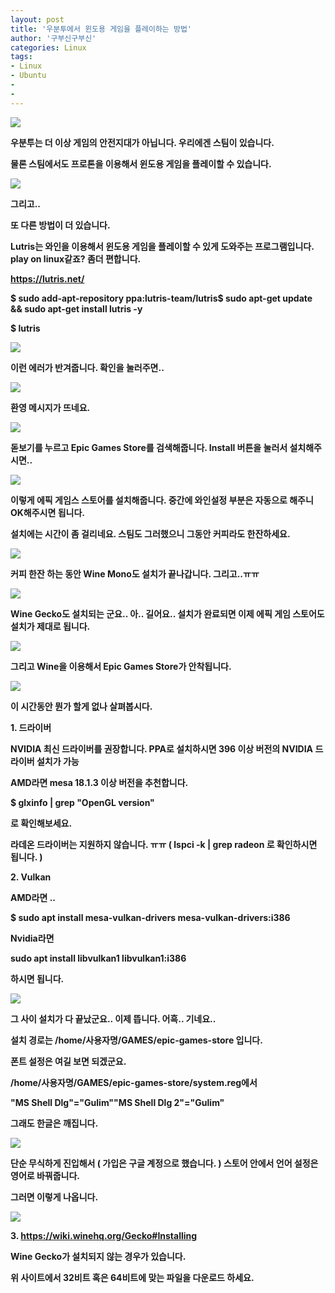 ```yaml
---
layout: post
title: '우분투에서 윈도용 게임을 플레이하는 방법'
author: '구부신구부신'
categories: Linux
tags:
- Linux
- Ubuntu
-
- 
---
```



<script> location.href='https://cafe.naver.com/develoid/865573' ; </script>

<p><p><img src="https://cafeptthumb-phinf.pstatic.net/MjAxOTA0MTVfMjgz/MDAxNTU1MjYwMTAwNDE4.1HO2uYWst6bDHPlbGFn4RBVh7LKTLfWg0cLsDCEo0Ksg.0F-FMIXUREoq9fwDHvPl9bW_9LpbREdRzGEWA1EFxvkg.PNG.kkw2821/%EB%94%94%EB%B2%A8%EB%A1%9C%EC%9D%B4%EB%93%9C_%EA%B8%80%EC%96%91%EC%8B%9D_%EB%94%94%ED%8F%B4%ED%8A%B8.png?type=w740"></p><p><b></p><p><b></p><p>우분투는 더 이상 게임의 안전지대가 아닙니다. 우리에겐 스팀이 있습니다. <b></p><p><b></p><p>물론 스팀에서도 프로톤을 이용해서 윈도용 게임을 플레이할 수 있습니다. <b></p><p><b></p><p><img src="https://cafeptthumb-phinf.pstatic.net/MjAxOTA0MjRfNjMg/MDAxNTU2MTAyNDIyODMw.aYRVNzCucIajnwgrWk4flIx8tU6a8A-ZO-_w87dTi2cg.ROYmBim0bjXE8T2lp589E3yNa5X2CzHBbrmWSb1cDNsg.PNG.dominant4u/%EC%8A%A4%ED%81%AC%EB%A6%B0%EC%83%B7%2C_2019-04-24_19-39-41.png?type=w740"></p><p><b></p><p>그리고.. <b></p><p><b></p><p>또 다른 방법이 더 있습니다. <b></p><p><b></p><p>Lutris는 와인을 이용해서 윈도용 게임을 플레이할 수 있게 도와주는 프로그램입니다. play on linux같죠? 좀더 편합니다. <b></p><p><b></p><p><a href="https://lutris.net/downloads/">https://lutris.net/</a></p><p><b></p><p>$ sudo add-apt-repository ppa:lutris-team/lutris<b>$ sudo apt-get update &amp;&amp; sudo apt-get install lutris -y</p><p><b></p><p>$ lutris <b></p><p><b></p><p><img src="https://cafeptthumb-phinf.pstatic.net/MjAxOTA0MjRfNDYg/MDAxNTU2MTAyNzgwMzE3.HzNdRYK5Gsnaikez821YoYgGK-iE743GPWfEKPrxLQMg.8tgFvSVRX6t96MEysYrUokoReSkSoNnCPGdLlDpdjcQg.PNG.dominant4u/%EC%8A%A4%ED%81%AC%EB%A6%B0%EC%83%B7%2C_2019-04-24_19-45-57.png?type=w740"></p><p><b></p><p>이런 에러가 반겨줍니다. 확인을 눌러주면.. <b></p><p><b></p><p><img src="https://cafeptthumb-phinf.pstatic.net/MjAxOTA0MjRfMTg5/MDAxNTU2MTAyODIzMzE2.qzQcKdEaNPy1N48eOW0bDhF5qBWkG4FIH3sOy_omwngg.u2buNakQ_djZbMb2hgCdQ4bm_mz_2CaIb4HiHbUtn4Eg.PNG.dominant4u/%EC%8A%A4%ED%81%AC%EB%A6%B0%EC%83%B7%2C_2019-04-24_19-46-53.png?type=w740"></p><p>환영 메시지가 뜨네요. <b></p><p><b></p><p><img src="https://cafeptthumb-phinf.pstatic.net/MjAxOTA0MjRfMTI5/MDAxNTU2MTAyOTgzNDk4.0rpM-x8lQQjEC_eP74lq2PPDx6nmpnOlNFeHMr5g1lcg.8ezPoEY_XIdSqZFVAiU5rX4u78-qaa2gZMd6cX8GDiIg.PNG.dominant4u/%EC%8A%A4%ED%81%AC%EB%A6%B0%EC%83%B7%2C_2019-04-24_19-49-21.png?type=w740"></p><p><b></p><p>돋보기를 누르고 Epic Games Store를 검색해줍니다. Install 버튼을 눌러서 설치해주시면.. <b></p><p><img src="https://cafeptthumb-phinf.pstatic.net/MjAxOTA0MjRfMTc0/MDAxNTU2MTAzMDY1MjMz.Vn1b9feeLgnS53P2PdZnqxVOm24Yj7yZtXVaz61rfNMg.kNwEogrxwiIGZtLwK4Jg4wed1FIy0WWr9SU_6SrGp78g.PNG.dominant4u/%EC%8A%A4%ED%81%AC%EB%A6%B0%EC%83%B7%2C_2019-04-24_19-50-53.png?type=w740"></p><p><b></p><p>이렇게 에픽 게임스 스토어를 설치해줍니다. 중간에 와인설정 부분은 자동으로 해주니 OK해주시면 됩니다. <b></p><p>설치에는 시간이 좀 걸리네요. 스팀도 그러했으니 그동안 커피라도 한잔하세요. <b></p><p><b></p><p><img src="https://cafeptthumb-phinf.pstatic.net/MjAxOTA0MjRfMzEg/MDAxNTU2MTA0NzQzMjc0.dGtRbhXBt6NclFQpIpVcNE2tA41s0gx0W8eIWcJAA8kg.tDyEiQYs1gzYMeiRJuZRPxerwzKRk-xaZ8xWLmVtQ8og.PNG.dominant4u/%EC%8A%A4%ED%81%AC%EB%A6%B0%EC%83%B7%2C_2019-04-24_20-18-39.png?type=w740"></p><p><b></p><p>커피 한잔 하는 동안 Wine Mono도 설치가 끝나갑니다. 그리고..ㅠㅠ</p><p><img src="https://cafeptthumb-phinf.pstatic.net/MjAxOTA0MjRfMjM4/MDAxNTU2MTA0Nzc2ODg4.9Zvn_ed7lSEkA9nz3fugKI4SMTDKraUmLVaDqMX9QEYg.6GKf9Ye99dJ7yEYXlL_xp-v7XwYR6N6Clpyl8QUeWJ0g.PNG.dominant4u/%EC%8A%A4%ED%81%AC%EB%A6%B0%EC%83%B7%2C_2019-04-24_20-19-18.png?type=w740"></p><p>Wine Gecko도 설치되는 군요.. 아.. 길어요.. 설치가 완료되면 이제 에픽 게임 스토어도 설치가 제대로 됩니다. <b></p><p><img src="https://cafeptthumb-phinf.pstatic.net/MjAxOTA0MjRfMzAg/MDAxNTU2MTA0ODY2MDEw.yckhDizlMRFEASsJknX_pxi700Vo7S93UZbg4NWBw34g.t7UajdOhLtuWPfUGXCvXNY04Z9ZdaM-QROO-pj0S1R4g.PNG.dominant4u/%EC%8A%A4%ED%81%AC%EB%A6%B0%EC%83%B7%2C_2019-04-24_20-20-33.png?type=w740"></p><p><b></p><p>그리고 Wine을 이용해서 Epic Games Store가 안착됩니다. <b></p><p><img src="https://cafeptthumb-phinf.pstatic.net/MjAxOTA0MjRfMjk3/MDAxNTU2MTA1MDA1MDM3.EVxy3B33dMRmJfqgKZdjn4ior2w-U3GvoVlK5N3LbYMg.XTkRvvY6etVChajCVIrPZHtttl9ip8gTtU08XwxKJYEg.PNG.dominant4u/%EC%8A%A4%ED%81%AC%EB%A6%B0%EC%83%B7%2C_2019-04-24_20-22-29.png?type=w740"></p><p><b></p><p>이 시간동안 뭔가 할게 없나 살펴봅시다. <b></p><p><b></p><p>1. 드라이버 <b></p><p>NVIDIA 최신 드라이버를 권장합니다. PPA로 설치하시면 396 이상 버전의 NVIDIA 드라이버 설치가 가능<b></p><p>AMD라면 mesa 18.1.3 이상 버전을 추천합니다. <b></p><p>$ glxinfo | grep "OpenGL version" <b></p><p>로 확인해보세요. <b></p><p>라데온 드라이버는 지원하지 않습니다. ㅠㅠ ( lspci -k | grep radeon 로 확인하시면 됩니다. )</p><p><b></p><p>2. Vulkan</p><p>AMD라면 .. <b></p><p>$ sudo apt install mesa-vulkan-drivers mesa-vulkan-drivers:i386</p><p><b></p><p>Nvidia라면</p><p>sudo apt install libvulkan1 libvulkan1:i386</p><p>하시면 됩니다. <b></p><p><b></p><p><p><img src="https://cafeptthumb-phinf.pstatic.net/MjAxOTA0MjRfMjE0/MDAxNTU2MTA1MDI4ODU4.Nit_bLmDmFHpRi5V8I_b8OwifKSbB-M3kl1E6LbSVoIg.iWXnpPd6nlz4RFQofIxkoaO5NlyBiDQNVfFUeo4WHxwg.PNG.dominant4u/%EC%8A%A4%ED%81%AC%EB%A6%B0%EC%83%B7%2C_2019-04-24_20-23-35.png?type=w740"></p><p>그 사이 설치가 다 끝났군요.. 이제 뜹니다. 어흑.. 기네요.. <b></p><p><b></p><p>설치 경로는 /home/사용자명/GAMES/epic-games-store 입니다. <b></p><p>폰트 설정은 여길 보면 되겠군요. <b></p><p>/home/사용자명/GAMES/epic-games-store/system.reg에서 <b></p><p>"MS Shell Dlg"="Gulim"<b>"MS Shell Dlg 2"="Gulim"</p><p><b></p><p>그래도 한글은 깨집니다. <b></p><p><img src="https://cafeptthumb-phinf.pstatic.net/MjAxOTA0MjRfMTI4/MDAxNTU2MTA3MzgzMzAz.ggoRrHN9aFhi9n4FMouSULFdPX35gHRi6FbOTUbaDv0g.drVens_SCeIzOn3qFFo4ERyS3QqlJYrOFUjyyHEdxPgg.PNG.dominant4u/%EC%8A%A4%ED%81%AC%EB%A6%B0%EC%83%B7%2C_2019-04-24_20-59-49.png?type=w740"></p><p><b></p><p>단순 무식하게 진입해서 ( 가입은 구글 계정으로 했습니다. ) 스토어 안에서 언어 설정은 영어로 바꿔줍니다. <b></p><p>그러면 이렇게 나옵니다. <b></p><p><img src="https://cafeptthumb-phinf.pstatic.net/MjAxOTA0MjRfMjg2/MDAxNTU2MTA3NDQzMDQx.j3XR8i8r2jghdw1EOQR6IVDdBZkwPy0DKDFkvs0QHrwg.l5xvpOYgd3dqtihrFqpuhlIDysrB9gPB3aCQhcKy0lUg.PNG.dominant4u/%EC%8A%A4%ED%81%AC%EB%A6%B0%EC%83%B7%2C_2019-04-24_21-02-02.png?type=w740"></p><p><b></p><p>3. <a href="https://wiki.winehq.org/Gecko#Installing">https://wiki.winehq.org/Gecko#Installing</a></p><p>Wine Gecko가 설치되지 않는 경우가 있습니다. <b></p><p>위 사이트에서 32비트 혹은 64비트에 맞는 파일을 다운로드 하세요. <b></p><p><b></p><p><b></p></p></p>

